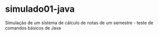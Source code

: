 # simulado01-java
Simulação de um sistema de cálculo de notas de um semestre - teste de comandos básicos de Java
